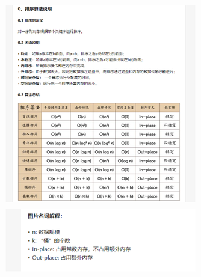 ![image-20210301100829528](assets/image-20210301100829528.png)

![image-20210301100836296](assets/image-20210301100836296.png)